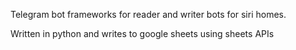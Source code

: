 Telegram bot frameworks for reader and writer bots for siri homes.

Written in python and writes to google sheets using sheets APIs
